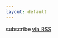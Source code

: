 ```yaml
---
layout: default
---
```

<p class="rss-subscribe">subscribe <a href="{{ "/feed.xml" | prepend: site.baseurl }}">via RSS</a></p>

